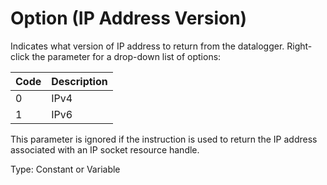 # Option (IP Address Version)

Indicates what version of IP address to return from the datalogger. Right-click the parameter for a drop-down list of options:

| Code | Description |
| ---- | ----------- |
| 0    | IPv4        |
| 1    | IPv6        |

This parameter is ignored if the instruction is used to return the IP address associated with an IP socket resource handle.

Type: Constant or Variable
